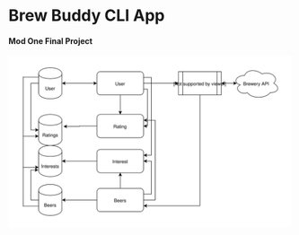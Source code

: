 # Brew Buddy CLI App
#### Mod One Final Project

<p align="center">
<img  src= "https://github.com/cstatro/brew-buddy/blob/master/assets/Beer.svg">
</p>
